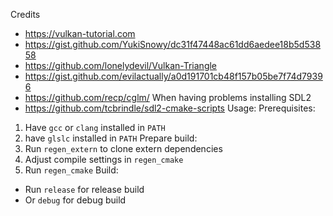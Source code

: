 Credits
- https://vulkan-tutorial.com
- https://gist.github.com/YukiSnowy/dc31f47448ac61dd6aedee18b5d53858
- https://github.com/lonelydevil/Vulkan-Triangle
- https://gist.github.com/evilactually/a0d191701cb48f157b05be7f74d79396
- https://github.com/recp/cglm/
When having problems installing SDL2
- https://github.com/tcbrindle/sdl2-cmake-scripts
Usage:
Prerequisites:
1. Have `gcc` or `clang` installed in `PATH`
2. have `glslc` installed in `PATH`
Prepare build:
1. Run `regen_extern` to clone extern dependencies
2. Adjust compile settings in `regen_cmake`
3. Run `regen_cmake`
Build:
- Run `release` for release build
- Or `debug` for debug build
